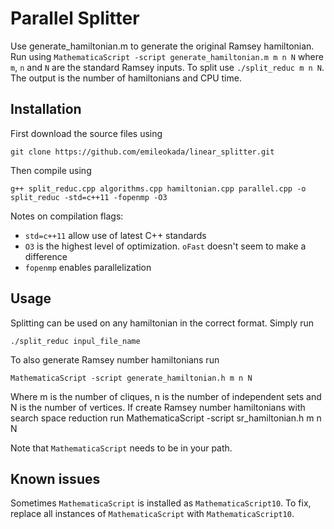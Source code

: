 Parallel Splitter
===============
Use generate_hamiltonian.m to generate the original Ramsey hamiltonian. Run using `MathematicaScript -script generate_hamiltonian.m m n N` where `m`, `n` and `N` are the standard Ramsey inputs.
To split use `./split_reduc m n N`. The output is the number of hamiltonians and CPU time.

Installation
------------
First download the source files using 

    git clone https://github.com/emileokada/linear_splitter.git

Then compile using

    g++ split_reduc.cpp algorithms.cpp hamiltonian.cpp parallel.cpp -o split_reduc -std=c++11 -fopenmp -O3

Notes on compilation flags:
- `std=c++11` allow use of latest C++ standards
- `O3` is the highest level of optimization. `oFast` doesn't seem to make a difference
- `fopenmp` enables parallelization

Usage
-----
Splitting can be used on any hamiltonian in the correct format. Simply run 

    ./split_reduc inpul_file_name

To also generate Ramsey number hamiltonians run

    MathematicaScript -script generate_hamiltonian.h m n N

Where m is the number of cliques, n is the number of independent sets and N is the number of vertices.
If create Ramsey number hamiltonians with search space reduction run
    MathematicaScript -script sr_hamiltonian.h m n N

Note that `MathematicaScript` needs to be in your path. 

Known issues
------------
Sometimes `MathematicaScript` is installed as `MathematicaScript10`. To fix, replace all instances of `MathematicaScript` with `MathematicaScript10`.
